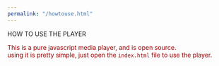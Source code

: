 ```yaml
---
permalink: "/howtouse.html"
---
```

<h>HOW TO USE THE PLAYER</h>
<p style='color: #980000'>
    This is a pure javascript media player, and is open source.<br>
    using it is pretty simple, just open the <code>index.html</code> file to use the player.
</p>
